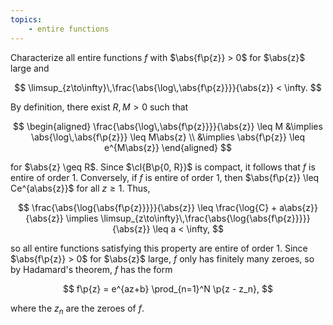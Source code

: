 ```yaml
---
topics:
    - entire functions
---
```


<problem>

Characterize all entire functions $f$ with $\abs{f\p{z}} > 0$ for $\abs{z}$ large and

$$
\limsup_{z\to\infty}\,\frac{\abs{\log\,\abs{f\p{z}}}}{\abs{z}} < \infty.
$$

</problem>

<solution>

By definition, there exist $R, M > 0$ such that

$$
\begin{aligned}
    \frac{\abs{\log\,\abs{f\p{z}}}}{\abs{z}} \leq M
        &\implies \abs{\log\,\abs{f\p{z}}} \leq M\abs{z} \\
        &\implies \abs{f\p{z}} \leq e^{M\abs{z}}
\end{aligned}
$$

for $\abs{z} \geq R$. Since $\cl{B\p{0, R}}$ is compact, it follows that $f$ is entire of order $1$. Conversely, if $f$ is entire of order $1$, then $\abs{f\p{z}} \leq Ce^{a\abs{z}}$ for all $z \geq 1$. Thus,

$$
\frac{\abs{\log{\abs{f\p{z}}}}}{\abs{z}}
    \leq \frac{\log{C} + a\abs{z}}{\abs{z}}
\implies
\limsup_{z\to\infty}\,\frac{\abs{\log{\abs{f\p{z}}}}}{\abs{z}} \leq a < \infty,
$$

so all entire functions satisfying this property are entire of order $1$. Since $\abs{f\p{z}} > 0$ for $\abs{z}$ large, $f$ only has finitely many zeroes, so by Hadamard's theorem, $f$ has the form

$$
f\p{z} = e^{az+b} \prod_{n=1}^N \p{z - z_n},
$$

where the $z_n$ are the zeroes of $f$.

</solution>
